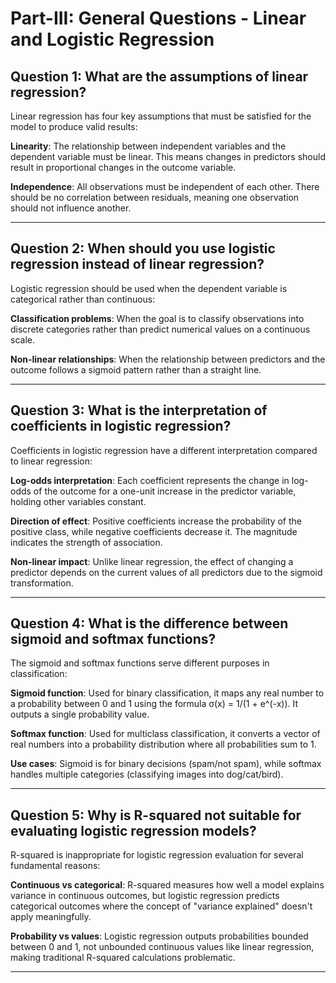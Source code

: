 # Part-III: General Questions - Linear and Logistic Regression

## Question 1: What are the assumptions of linear regression?

Linear regression has four key assumptions that must be satisfied for the model to produce valid results:

**Linearity**: The relationship between independent variables and the dependent variable must be linear. This means changes in predictors should result in proportional changes in the outcome variable.

**Independence**: All observations must be independent of each other. There should be no correlation between residuals, meaning one observation should not influence another.


---

## Question 2: When should you use logistic regression instead of linear regression?

Logistic regression should be used when the dependent variable is categorical rather than continuous:


**Classification problems**: When the goal is to classify observations into discrete categories rather than predict numerical values on a continuous scale.

**Non-linear relationships**: When the relationship between predictors and the outcome follows a sigmoid pattern rather than a straight line.

---

## Question 3: What is the interpretation of coefficients in logistic regression?

Coefficients in logistic regression have a different interpretation compared to linear regression:

**Log-odds interpretation**: Each coefficient represents the change in log-odds of the outcome for a one-unit increase in the predictor variable, holding other variables constant.


**Direction of effect**: Positive coefficients increase the probability of the positive class, while negative coefficients decrease it. The magnitude indicates the strength of association.

**Non-linear impact**: Unlike linear regression, the effect of changing a predictor depends on the current values of all predictors due to the sigmoid transformation.

---

## Question 4: What is the difference between sigmoid and softmax functions?

The sigmoid and softmax functions serve different purposes in classification:

**Sigmoid function**: Used for binary classification, it maps any real number to a probability between 0 and 1 using the formula σ(x) = 1/(1 + e^(-x)). It outputs a single probability value.

**Softmax function**: Used for multiclass classification, it converts a vector of real numbers into a probability distribution where all probabilities sum to 1. 

**Use cases**: Sigmoid is for binary decisions (spam/not spam), while softmax handles multiple categories (classifying images into dog/cat/bird).

---

## Question 5: Why is R-squared not suitable for evaluating logistic regression models?

R-squared is inappropriate for logistic regression evaluation for several fundamental reasons:

**Continuous vs categorical**: R-squared measures how well a model explains variance in continuous outcomes, but logistic regression predicts categorical outcomes where the concept of "variance explained" doesn't apply meaningfully.

**Probability vs values**: Logistic regression outputs probabilities bounded between 0 and 1, not unbounded continuous values like linear regression, making traditional R-squared calculations problematic.



---

